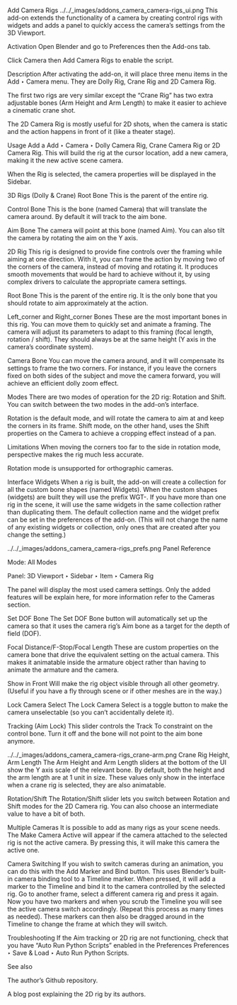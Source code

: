 Add Camera Rigs
../../_images/addons_camera_camera-rigs_ui.png
This add-on extends the functionality of a camera by creating control rigs with widgets and adds a panel to quickly access the camera’s settings from the 3D Viewport.

Activation
Open Blender and go to Preferences then the Add-ons tab.

Click Camera then Add Camera Rigs to enable the script.

Description
After activating the add-on, it will place three menu items in the Add ‣ Camera menu. They are Dolly Rig, Crane Rig and 2D Camera Rig.

The first two rigs are very similar except the “Crane Rig” has two extra adjustable bones (Arm Height and Arm Length) to make it easier to achieve a cinematic crane shot.

The 2D Camera Rig is mostly useful for 2D shots, when the camera is static and the action happens in front of it (like a theater stage).

Usage
Add a Add ‣ Camera ‣ Dolly Camera Rig, Crane Camera Rig or 2D Camera Rig. This will build the rig at the cursor location, add a new camera, making it the new active scene camera.

When the Rig is selected, the camera properties will be displayed in the Sidebar.

3D Rigs (Dolly & Crane)
Root Bone
This is the parent of the entire rig.

Control Bone
This is the bone (named Camera) that will translate the camera around. By default it will track to the aim bone.

Aim Bone
The camera will point at this bone (named Aim). You can also tilt the camera by rotating the aim on the Y axis.

2D Rig
This rig is designed to provide fine controls over the framing while aiming at one direction. With it, you can frame the action by moving two of the corners of the camera, instead of moving and rotating it. It produces smooth movements that would be hard to achieve without it, by using complex drivers to calculate the appropriate camera settings.

Root Bone
This is the parent of the entire rig. It is the only bone that you should rotate to aim approximately at the action.

Left_corner and Right_corner Bones
These are the most important bones in this rig. You can move them to quickly set and animate a framing. The camera will adjust its parameters to adapt to this framing (focal length, rotation / shift). They should always be at the same height (Y axis in the camera’s coordinate system).

Camera Bone
You can move the camera around, and it will compensate its settings to frame the two corners. For instance, if you leave the corners fixed on both sides of the subject and move the camera forward, you will achieve an efficient dolly zoom effect.

Modes
There are two modes of operation for the 2D rig: Rotation and Shift. You can switch between the two modes in the add-on’s interface.

Rotation is the default mode, and will rotate the camera to aim at and keep the corners in its frame. Shift mode, on the other hand, uses the Shift properties on the Camera to achieve a cropping effect instead of a pan.

Limitations
When moving the corners too far to the side in rotation mode, perspective makes the rig much less accurate.

Rotation mode is unsupported for orthographic cameras.

Interface
Widgets
When a rig is built, the add-on will create a collection for all the custom bone shapes (named Widgets). When the custom shapes (widgets) are built they will use the prefix WGT-. If you have more than one rig in the scene, it will use the same widgets in the same collection rather than duplicating them. The default collection name and the widget prefix can be set in the preferences of the add-on. (This will not change the name of any existing widgets or collection, only ones that are created after you change the setting.)

../../_images/addons_camera_camera-rigs_prefs.png
Panel
Reference

Mode:
All Modes

Panel:
3D Viewport ‣ Sidebar ‣ Item ‣ Camera Rig

The panel will display the most used camera settings. Only the added features will be explain here, for more information refer to the Cameras section.

Set DOF Bone
The Set DOF Bone button will automatically set up the camera so that it uses the camera rig’s Aim bone as a target for the depth of field (DOF).

Focal Distance/F-Stop/Focal Length
These are custom properties on the camera bone that drive the equivalent setting on the actual camera. This makes it animatable inside the armature object rather than having to animate the armature and the camera.

Show in Front
Will make the rig object visible through all other geometry. (Useful if you have a fly through scene or if other meshes are in the way.)

Lock Camera Select
The Lock Camera Select is a toggle button to make the camera unselectable (so you can’t accidentally delete it).

Tracking (Aim Lock)
This slider controls the Track To constraint on the control bone. Turn it off and the bone will not point to the aim bone anymore.

../../_images/addons_camera_camera-rigs_crane-arm.png
Crane Rig Height, Arm Length
The Arm Height and Arm Length sliders at the bottom of the UI show the Y axis scale of the relevant bone. By default, both the height and the arm length are at 1 unit in size. These values only show in the interface when a crane rig is selected, they are also animatable.

Rotation/Shift
The Rotation/Shift slider lets you switch between Rotation and Shift modes for the 2D Camera rig. You can also choose an intermediate value to have a bit of both.

Multiple Cameras
It is possible to add as many rigs as your scene needs. The Make Camera Active will appear if the camera attached to the selected rig is not the active camera. By pressing this, it will make this camera the active one.

Camera Switching
If you wish to switch cameras during an animation, you can do this with the Add Marker and Bind button. This uses Blender’s built-in camera binding tool to a Timeline marker. When pressed, it will add a marker to the Timeline and bind it to the camera controlled by the selected rig. Go to another frame, select a different camera rig and press it again. Now you have two markers and when you scrub the Timeline you will see the active camera switch accordingly. (Repeat this process as many times as needed). These markers can then also be dragged around in the Timeline to change the frame at which they will switch.

Troubleshooting
If the Aim tracking or 2D rig are not functioning, check that you have “Auto Run Python Scripts” enabled in the Preferences Preferences ‣ Save & Load ‣ Auto Run Python Scripts.

See also

The author’s Github repository.

A blog post explaining the 2D rig by its authors.
